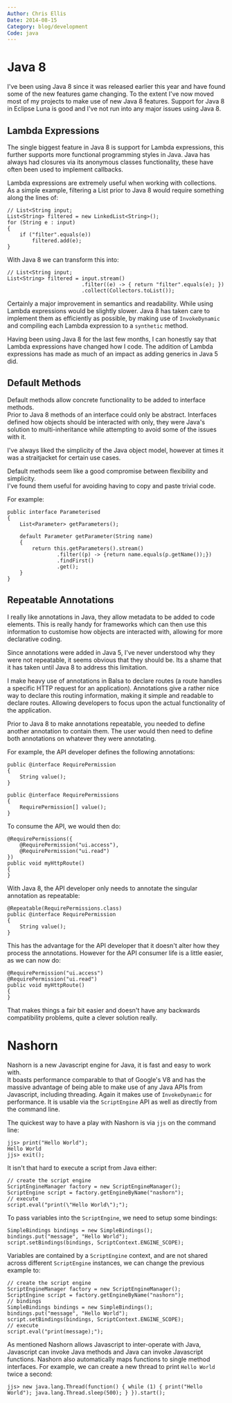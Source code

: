 ```yaml
---
Author: Chris Ellis
Date: 2014-08-15
Category: blog/development
Code: java
---
```

# Java 8

I've been using Java 8 since it was released earlier this year and have found 
some of the new features game changing.  To the extent I've now moved most of 
my projects to make use of new Java 8 features.  Support for Java 8 in Eclipse 
Luna is good and I've not run into any major issues using Java 8.

## Lambda Expressions

The single biggest feature in Java 8 is support for Lambda expressions, this
further supports more functional programming styles in Java. Java has always had 
closures via its anonymous classes functionality, these have often been used to 
implement callbacks.

Lambda expressions are extremely useful when working with collections.  As a 
simple example, filtering a List prior to Java 8 would require something along 
the lines of:

    // List<String input;
    List<String> filtered = new LinkedList<String>();
    for (String e : input)
    {
        if ("filter".equals(e))
            filtered.add(e);
    }

With Java 8 we can transform this into:

    // List<String input;
    List<String> filtered = input.stream()
                            .filter((e) -> { return "filter".equals(e); })
                            .collect(Collectors.toList());

Certainly a major improvement in semantics and readability.  While using Lambda 
expressions would be slightly slower.  Java 8 has taken care to implement them 
as efficiently as possible, by making use of `InvokeDynamic` and compiling each 
Lambda expression to a `synthetic` method.

Having been using Java 8 for the last few months, I can honestly say that 
Lambda expressions have changed how I code.  The addition of Lambda expressions 
has made as much of an impact as adding generics in Java 5 did.

## Default Methods

Default methods allow concrete functionality to be added to interface methods.  
Prior to Java 8 methods of an interface could only be abstract.  Interfaces 
defined how objects should be interacted with only, they were Java's solution 
to multi-inheritance while attempting to avoid some of the issues with it.

I've always liked the simplicity of the Java object model, however at times it 
was a straitjacket for certain use cases.

Default methods seem like a good compromise between flexibility and simplicity.  
I've found them useful for avoiding having to copy and paste trivial code.

For example:

    public interface Parameterised
    {
        List<Parameter> getParameters();
        
        default Parameter getParameter(String name)
        {
            return this.getParameters().stream()
                    .filter((p) -> {return name.equals(p.getName());})
                    .findFirst()
                    .get();
        }
    }

## Repeatable Annotations

I really like annotations in Java, they allow metadata to be added to code 
elements.  This is really handy for frameworks which can then use this 
information to customise how objects are interacted with, allowing for more 
declarative coding.

Since annotations were added in Java 5, I've never understood why they were not 
repeatable, it seems obvious that they should be.  Its a shame that it has taken 
until Java 8 to address this limitation.

I make heavy use of annotations in Balsa to declare routes (a route handles a 
specific HTTP request for an application).  Annotations give a rather nice way 
to declare this routing information, making it simple and readable to declare 
routes.  Allowing developers to focus upon the actual functionality of the 
application.

Prior to Java 8 to make annotations repeatable, you needed to define another 
annotation to contain them.  The user would then need to define both annotations 
on whatever they were annotating.

For example, the API developer defines the following annotations:

    public @interface RequirePermission
    {
        String value();
    }

    public @interface RequirePermissions
    {
        RequirePermission[] value();
    }

To consume the API, we would then do:

    @RequirePermissions({
        @RequirePermission("ui.access"),
        @RequirePermission("ui.read")
    })
    public void myHttpRoute()
    {
    }

With Java 8, the API developer only needs to annotate the singular annotation as 
repeatable:

    @Repeatable(RequirePermissions.class)
    public @interface RequirePermission
    {
        String value();
    }

This has the advantage for the API developer that it doesn't alter how they 
process the annotations.  However for the API consumer life is a little easier, 
as we can now do:

    @RequirePermission("ui.access")
    @RequirePermission("ui.read")
    public void myHttpRoute()
    {
    }

That makes things a fair bit easier and doesn't have any backwards compatibility 
problems, quite a clever solution really.

# Nashorn

Nashorn is a new Javascript engine for Java, it is fast and easy to work with.  
It boasts performance comparable to that of Google's V8 and has the massive 
advantage of being able to make use of any Java APIs from Javascript, including 
threading.  Again it makes use of `InvokeDynamic` for performance.  It is 
usable via the `ScriptEngine` API as well as directly from the command line.

The quickest way to have a play with Nashorn is via `jjs` on the command line:

    jjs> print("Hello World");
    Hello World
    jjs> exit();

It isn't that hard to execute a script from Java either:

    // create the script engine
    ScriptEngineManager factory = new ScriptEngineManager();
    ScriptEngine script = factory.getEngineByName("nashorn");
    // execute
    script.eval("print(\"Hello World\");");

To pass variables into the `ScriptEngine`, we need to setup some bindings:

    SimpleBindings bindings = new SimpleBindings();
    bindings.put("message", "Hello World");
    script.setBindings(bindings, ScriptContext.ENGINE_SCOPE);

Variables are contained by a `ScriptEngine` context, and are not shared across 
different `ScriptEngine` instances, we can change the previous example to:

    // create the script engine
    ScriptEngineManager factory = new ScriptEngineManager();
    ScriptEngine script = factory.getEngineByName("nashorn");
    // bindings
    SimpleBindings bindings = new SimpleBindings();
    bindings.put("message", "Hello World");
    script.setBindings(bindings, ScriptContext.ENGINE_SCOPE);
    // execute
    script.eval("print(message);");

As mentioned Nashorn allows Javascript to inter-operate with Java, Javascript 
can invoke Java methods and Java can invoke Javascript functions.  Nashorn also 
automatically maps functions to single method interfaces.  For example, we can 
create a new thread to print `Hello World` twice a second:

    jjs> new java.lang.Thread(function() { while (1) { print("Hello World"); java.lang.Thread.sleep(500); } }).start();
